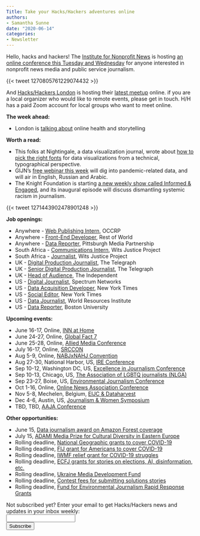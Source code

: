 ```yaml
---
Title: Take your Hacks/Hackers adventures online
authors: 
- Samantha Sunne
date: "2020-06-14"
categories:
- Newsletter
---
```


Hello, hacks and hackers! The [Institute for Nonprofit News](https://inn.org/) is hosting [an online conference this Tuesday and Wednesday](https://inn.org/innathome/) for anyone interested in nonprofit news media and public service journalism.

{{< tweet 1270805761229074432 >}}

And [Hacks/Hackers London](https://www.hackshackersldn.co.uk) is hosting their [latest meetup](https://www.eventbrite.co.uk/e/hackshackers-london-june-2020-meetup-tickets-92684713473) online. if you are a local  organizer who would like to  remote events, please get in touch. H/H has a paid Zoom account for local groups who want to meet online.

**The week ahead:**

* London is [talking about](https://www.eventbrite.co.uk/e/hackshackers-london-june-2020-meetup-tickets-92684713473) online health and storytelling

**Worth a read:**

* This folks at Nightingale, a data visualization journal, wrote about [how to pick the right fonts](https://medium.com/nightingale/choosing-a-font-for-your-data-visualization-2ed37afea637) for data visualizations from a technical, typographical perspective.
* GIJN’s [free webinar this week](https://us02web.zoom.us/webinar/register/WN_yJ0ZQCjZR0ChhekK2lYxQg?mc_cid=3cfca7ea8d&mc_eid=527b5eb6fb) will dig into pandemic-related data, and will air in English, Russian and Arabic.
* The Knight Foundation is starting [a new weekly show called Informed & Engaged](https://kf-org.zoom.us/webinar/register/9515919024820/WN_iKINwfdgSz-IoftcM7VOWg), and its inaugural episode will discuss dismantling systemic racism in journalism.

{{< tweet 1271443902478901248 >}}

**Job openings:**

* Anywhere - [Web Publishing Intern](https://www.occrp.org/en/occrp-jobs/web-publishing-intern), OCCRP
* Anywhere - [Front-End Developer](https://restofworld.org/hiring/front-end-developer/), Rest of World
* Anywhere - [Data Reporter](https://www.pghmediapartnership.com/jobs), Pittsburgh Media Partnership
* South Africa - [Communications Intern](https://journalism.co.za/wits-justice-project-seeks-communications-intern/), Wits Justice Project
* South Africa - [Journalist](https://journalism.co.za/wits-justice-project-seeks-a-journalist/), Wits Justice Project
* UK - [Digital Production Journalist](https://www.cisionjobs.co.uk/job/100817/the-telegraph-digital-production-journalist-business-money-and-technology/), The Telegraph
* UK - [Senior Digital Production Journalist](https://www.cisionjobs.co.uk/job/100819/the-telegraph-senior-digital-production-journalist-news/), The Telegraph
* UK - [Head of Audience](https://www.cisionjobs.co.uk/job/100808/the-independent-head-of-audience/), The Independent
* US - [Digital Journalist](https://www.ire.org/archives/jobs/job/digital-journalist), Spectrum Networks
* US - [Data Acquisition Developer](https://twitter.com/_alastair/status/1271132846577647617), New York Times
* US - [Social Editor](https://nytimes.wd5.myworkdayjobs.com/NYT/job/New-York-NY/Social-Editor_REQ-007730-1), New York Times
* US - [Data Journalist](https://careers.journalists.org/jobs/13651289/data-journalist-science-research), World Resources Institute
* US - [Data Reporter](https://mediajobs.poynter.org/job-details/21962/data-reporter/), Boston University

**Upcoming events:**

* June 16-17, Online, [INN at Home](https://www.eventbrite.com/e/inn-at-home-a-virtual-spin-on-inn-days-tickets-103107196400?aff=ebdssbeac)
* June 24-27, Online, [Global Fact 7](https://gfworkshops.org/)
* June 25-28, Online, [Allied Media Conference](https://amc.alliedmedia.org/)
* July 16-17, Online, [SRCCON](https://srccon.org/)
* Aug 5-9, Online, [NABJxNAHJ Convention](https://www.nabjnahjconvention.com/index.cfm)
* Aug 27-30, National Harbor, US, [IRE Conference](https://www.ire.org/events-and-training/event/4125)
* Sep 10-12, Washington DC, US, [Excellence in Journalism Conference](https://excellenceinjournalism.org/)
* Sep 10-13, Chicago, US, [The Association of LGBTQ journalists (NLGA)](https://www.nlgja.org/2020/speakers/)
* Sep 23-27, Boise, US, [Environmental Journalism Conference](https://conference.sej.org)
* Oct 1-16, Online, [Online News Association Conference](https://journalists.org/conference/)
* Nov 5-8, Mechelen, Belgium, [EIJC & Dataharvest](https://dataharvest.eu/)
* Dec 4-6, Austin, US, [Journalism & Women Symposium](https://jaws.org/conference/)
* TBD, TBD, [AAJA Conference](https://www.aaja20.org)

**Other opportunities:**

* June 15, [Data journalism award on Amazon Forest coverage](https://alleyesontheamazon.org/data-journalism-contest/)
* July 15, [ADAMI Media Prize for Cultural Diversity in Eastern Europe](https://www.adamimediaprize.eu/news/2020/4/7/adami-media-prize-competition-2020-is-open)
* Rolling deadline, [National Geographic grants to cover COVID-19](https://twitter.com/BradfordPearson/status/1243680491208925184?s=19)
* Rolling deadline, [FIJ grant for Americans to cover COVID-19](https://investigate.submittable.com/submit/163797/coronavirus-rolling-grant-for-u-s-freelancers)
* Rolling deadline, [IWMF relief grant for COVID-19 struggles](https://iwmf.submittable.com/submit/41e7f7ce-db40-4ff6-873f-e24450e27497/journalism-relief-fund-english)
* Rolling deadline, [ECFJ](https://www.eyebeam.org/eyebeam-center-for-the-future-of-journalism/)[ grants for stories on elections, AI, disinformation, etc.](https://www.eyebeam.org/eyebeam-center-for-the-future-of-journalism/)
* Rolling deadline, [Ukraine Media Development Fund](http://ijnet.org/en/opportunities/media-development-grants-available-ukraine)
* Rolling deadline, [Contest fees for submitting solutions stories](https://thewholestory.solutionsjournalism.org/submitting-your-solutions-story-to-a-journalism-award-contest-we-can-help-with-the-fees-12b3e3ab6b01?mc_cid=57b074cc10&mc_eid=f9f525b1fd)
* Rolling deadline, [Fund for Environmental Journalism Rapid Response Grants](https://www.sej.org/initiatives/fund-for-environmental-journalism)

<div id="mc_embed_signup"><form id="mc-embedded-subscribe-form" class="validate" action="//hackshackers.us1.list-manage.com/subscribe/post?u=c56f2e53d5ed6ef87f8aaa75c&amp;id=fb2bc6f10b" method="post" name="mc-embedded-subscribe-form" novalidate="" target="_blank">

<div id="mc_embed_signup_scroll">

<div class="mc-field-group"><label for="mce-EMAIL">Not subscribed yet? Enter your email to get Hacks/Hackers news and updates in your inbox weekly:  </label></div>

<div class="mc-field-group"><input id="mce-EMAIL" class="required email" name="EMAIL" type="email" value="" /></div>

<!-- real people should not fill this in and expect good things - do not remove this or risk form bot signups-->

<div style="position: absolute; left: -5000px;"><input tabindex="-1" name="b_c56f2e53d5ed6ef87f8aaa75c_fb2bc6f10b" type="text" value="" /></div>

<div class="clear"><input id="mc-embedded-subscribe" class="button" name="subscribe" type="submit" value="Subscribe" /></div>

</div>

</form></div>

<!--End mc_embed_signup-->

<meta name="twitter:card" content="summary">

<meta name="twitter:image:src" content="https://hackshackers.com/content-images/about/hackshackers_logomark.png">
